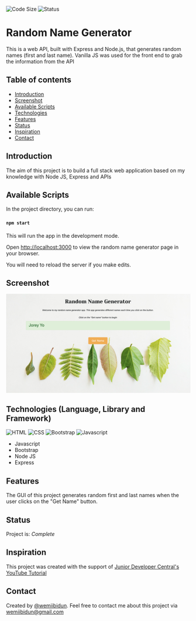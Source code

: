 
![Code Size](https://img.shields.io/github/languages/code-size/wemiibidun/random_name_generator)
![Status](https://flat.badgen.net/github/status/micromatch/micromatch)



# Random Name Generator
This is a web API, built with Express and Node.js, that generates random names (first and last name). Vanilla JS was used for the front end to grab the information from the API

## Table of contents
* [Introduction](#introduction)
* [Screenshot](#screenshot)
* [Available Scripts](#available-scripts)
* [Technologies](#technologies-language-library-and-framework)
* [Features](#features)
* [Status](#status)
* [Inspiration](#inspiration)
* [Contact](#contact)

## Introduction
The aim of this project is to build a full stack web application based on my knowledge with Node JS, Express and APIs

## Available Scripts

In the project directory, you can run:

#### `npm start`

This will run the app in the development mode.

Open [http://localhost:3000](http://localhost:3000) to view the random name generator page in your browser.

You will need to reload the server if you make edits.

## Screenshot
![Sample image](https://github.com/wemiibidun/random_name_generator/blob/main/random_app_image.png)

## Technologies (Language, Library and Framework)
![HTML](https://img.shields.io/badge/HTML-239120?style=for-the-badge&logo=html5&logoColor=white)
![CSS](https://img.shields.io/badge/CSS-239120?&style=for-the-badge&logo=css3&logoColor=white)
![Bootstrap](https://img.shields.io/badge/bootstrap-20232A?style=for-the-badge&logo=bootstrap&logoColor=61DAFB)
![Javascript](https://img.shields.io/badge/Javascript-20232A?style=for-the-badge&logo=javascript&logoColor=61DAFB)
* Javascript
* Bootstrap
* Node JS
* Express

## Features
The GUI of this project generates random first and last names when the user clicks on the "Get Name" button.

## Status
Project is: _Complete_

## Inspiration
This project was created with the support of [Junior Developer Central's YouTube Tutorial](https://www.youtube.com/watch?v=u0xSchpjgAA&ab_channel=JuniorDeveloperCentral)

## Contact
Created by [@wemiibidun](https://twitter.com/wemiibidun/). Feel free to contact me about this project via wemiibidun@gmail.com
